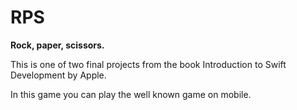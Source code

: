 # RPS
<b>Rock, paper, scissors.</b>
<p>This is one of two final projects from the book Introduction to Swift Development by Apple.</p>
In this game you can play the well known game on mobile.
